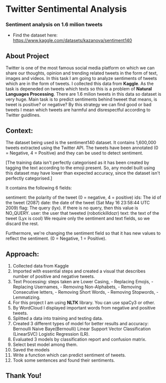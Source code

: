 # Twitter Sentimental Analysis
### Sentiment analysis on 1.6 milion tweets

- Find the dataset here: https://www.kaggle.com/datasets/kazanova/sentiment140
 ## About Project
 Twitter is one of the most famous social media platform on which we can share our thoughts, opinion and trending related tweets in the form of text, images and videos. In this task I am going to analyze sentiments of tweets which are in the form of tweets.
 I collected this data from **Kaggle**. As the task is depeneded on tweets which texts so this is a problem of **Natural Languages Processing**. There are 1.6 milion tweets in this data so dataset is very huge.
 Main task is to predict sentiments behind tweeet that means, is tweet is positive? or negative? By this strategy we can find good or bad tweets I mean which tweets are harmful and disrespectful according to Twitter guidlines.
 
 ## Context:
 The dataset being used is the sentiment140 dataset. It contains 1,600,000 tweets extracted using the Twitter API. The tweets have been annotated (0 = Negative, 4 = Positive) and they can be used to detect sentiment.

[The training data isn't perfectly categorised as it has been created by tagging the text according to the emoji present. So, any model built using this dataset may have lower than expected accuracy, since the dataset isn't perfectly categorised.]

It contains the following 6 fields:

sentiment: the polarity of the tweet (0 = negative, 4 = positive)
ids: The id of the tweet (2087)
date: the date of the tweet (Sat May 16 23:58:44 UTC 2009)
flag: The query (lyx). If there is no query, then this value is NO_QUERY.
user: the user that tweeted (robotickilldozr)
text: the text of the tweet (Lyx is cool)
We require only the sentiment and text fields, so we discard the rest.

Furthermore, we're changing the sentiment field so that it has new values to reflect the sentiment. (0 = Negative, 1 = Positive).

## Approach:
1. Collected data from Kaggle
2. Imported with essential steps and created a visual that describes number of positive and negative tweets.
3. Text Processing:  steps taken are Lower Casing,
                     - Replacing Emojis,
                     - Replacing Usernames,
                     - Removing Non-Alphabets,
                     - Removing Consecutive letters,
                     - Removing Short Words,
                     - Removing Stopwords,
                     - Lemmatizing.
4. For this project I am using **NLTK** library. You can use spaCy3 or other.
5. By WordCloud I displayed important words from negative and positive tweets.
6. Splitted a data into training and testing data.
7. Created 3 different types of model for better results and accuracy: Bernoulli Naive Baye(Bernoulli)
Linear Support Vector Classification (LinearSVC)
Logistic Regression (LR).
8. Evaluated 3 models by classification report and confusion matrix.
9. Select best model among them.
10. Saved the models
11. Write a function which can predict sentiment of tweets.
12. Took some sentences and found their sentiments.


## Thank You!
 
